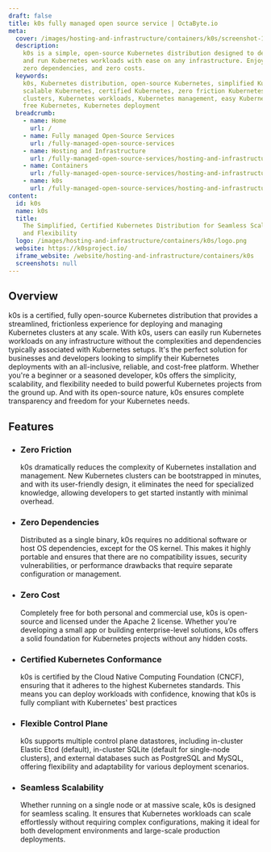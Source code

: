 ```yaml
---
draft: false
title: k0s fully managed open source service | OctaByte.io
meta:
  cover: /images/hosting-and-infrastructure/containers/k0s/screenshot-1.jpg
  description:
    k0s is a simple, open-source Kubernetes distribution designed to deploy
    and run Kubernetes workloads with ease on any infrastructure. Enjoy zero complexity,
    zero dependencies, and zero costs.
  keywords:
    k0s, Kubernetes distribution, open-source Kubernetes, simplified Kubernetes,
    scalable Kubernetes, certified Kubernetes, zero friction Kubernetes, Kubernetes
    clusters, Kubernetes workloads, Kubernetes management, easy Kubernetes setup,
    free Kubernetes, Kubernetes deployment
  breadcrumb:
    - name: Home
      url: /
    - name: Fully managed Open-Source Services
      url: /fully-managed-open-source-services
    - name: Hosting and Infrastructure
      url: /fully-managed-open-source-services/hosting-and-infrastructure
    - name: Containers
      url: /fully-managed-open-source-services/hosting-and-infrastructure/containers
    - name: k0s
      url: /fully-managed-open-source-services/hosting-and-infrastructure/containers/k0s
content:
  id: k0s
  name: k0s
  title:
    The Simplified, Certified Kubernetes Distribution for Seamless Scalability
    and Flexibility
  logo: /images/hosting-and-infrastructure/containers/k0s/logo.png
  website: https://k0sproject.io/
  iframe_website: /website/hosting-and-infrastructure/containers/k0s
  screenshots: null
---
```


## Overview

k0s is a certified, fully open-source Kubernetes distribution that provides a streamlined, frictionless experience for deploying and managing Kubernetes clusters at any scale. With k0s, users can easily run Kubernetes workloads on any infrastructure without the complexities and dependencies typically associated with Kubernetes setups. It's the perfect solution for businesses and developers looking to simplify their Kubernetes deployments with an all-inclusive, reliable, and cost-free platform. Whether you're a beginner or a seasoned developer, k0s offers the simplicity, scalability, and flexibility needed to build powerful Kubernetes projects from the ground up. And with its open-source nature, k0s ensures complete transparency and freedom for your Kubernetes needs.

## Features

- ### Zero Friction

  k0s dramatically reduces the complexity of Kubernetes installation and management. New Kubernetes clusters can be bootstrapped in minutes, and with its user-friendly design, it eliminates the need for specialized knowledge, allowing developers to get started instantly with minimal overhead.

- ### Zero Dependencies

  Distributed as a single binary, k0s requires no additional software or host OS dependencies, except for the OS kernel. This makes it highly portable and ensures that there are no compatibility issues, security vulnerabilities, or performance drawbacks that require separate configuration or management.

- ### Zero Cost

  Completely free for both personal and commercial use, k0s is open-source and licensed under the Apache 2 license. Whether you're developing a small app or building enterprise-level solutions, k0s offers a solid foundation for Kubernetes projects without any hidden costs.

- ### Certified Kubernetes Conformance

  k0s is certified by the Cloud Native Computing Foundation (CNCF), ensuring that it adheres to the highest Kubernetes standards. This means you can deploy workloads with confidence, knowing that k0s is fully compliant with Kubernetes' best practices

- ### Flexible Control Plane

  k0s supports multiple control plane datastores, including in-cluster Elastic Etcd (default), in-cluster SQLite (default for single-node clusters), and external databases such as PostgreSQL and MySQL, offering flexibility and adaptability for various deployment scenarios.

- ### Seamless Scalability

  Whether running on a single node or at massive scale, k0s is designed for seamless scaling. It ensures that Kubernetes workloads can scale effortlessly without requiring complex configurations, making it ideal for both development environments and large-scale production deployments.
